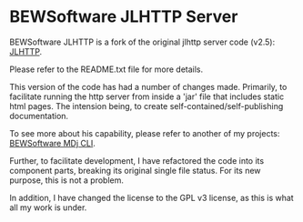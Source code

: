 # BEWSoftware JLHTTP Server

BEWSoftware JLHTTP is a fork of the original jlhttp server code (v2.5): [JLHTTP].

Please refer to the README.txt file for more details.

This version of the code has had a number of changes made.  Primarily, to
facilitate running the http server from inside a 'jar' file that includes
static html pages.  The intension being, to create self-contained/self-publishing
documentation.

To see more about his capability, please refer to another of my projects:
[BEWSoftware MDj CLI][mdj].

Further, to facilitate development, I have refactored the code into its
component parts, breaking its original single file status. For its new purpose,
this is not a problem.

In addition, I have changed the license to the GPL v3 license, as this is what
all my work is under.

[JLHTTP]:https://www.freeutils.net/source/jlhttp
[mdj]:https://github.com/bewillcott/bewsoftware-mdj-cli
